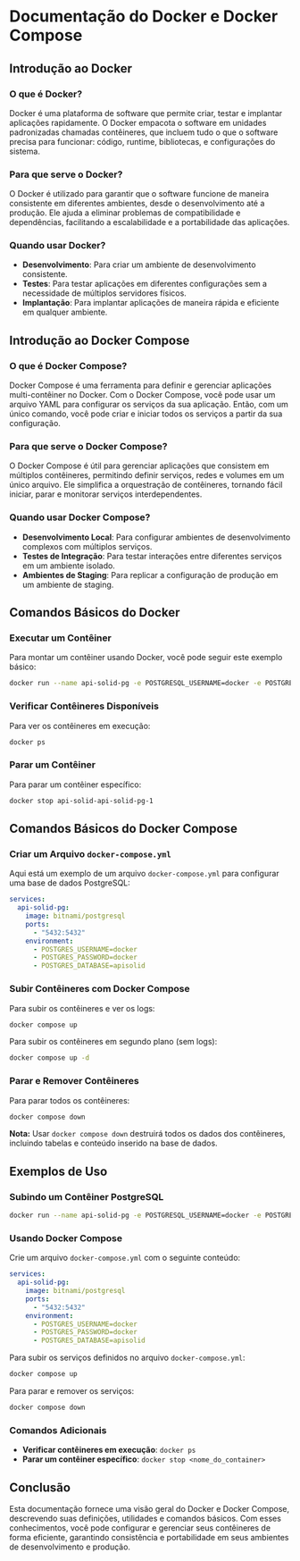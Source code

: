# Documentação do Docker e Docker Compose

## Introdução ao Docker

### O que é Docker?

Docker é uma plataforma de software que permite criar, testar e implantar aplicações rapidamente. O Docker empacota o software em unidades padronizadas chamadas contêineres, que incluem tudo o que o software precisa para funcionar: código, runtime, bibliotecas, e configurações do sistema.

### Para que serve o Docker?

O Docker é utilizado para garantir que o software funcione de maneira consistente em diferentes ambientes, desde o desenvolvimento até a produção. Ele ajuda a eliminar problemas de compatibilidade e dependências, facilitando a escalabilidade e a portabilidade das aplicações.

### Quando usar Docker?

- **Desenvolvimento**: Para criar um ambiente de desenvolvimento consistente.
- **Testes**: Para testar aplicações em diferentes configurações sem a necessidade de múltiplos servidores físicos.
- **Implantação**: Para implantar aplicações de maneira rápida e eficiente em qualquer ambiente.

## Introdução ao Docker Compose

### O que é Docker Compose?

Docker Compose é uma ferramenta para definir e gerenciar aplicações multi-contêiner no Docker. Com o Docker Compose, você pode usar um arquivo YAML para configurar os serviços da sua aplicação. Então, com um único comando, você pode criar e iniciar todos os serviços a partir da sua configuração.

### Para que serve o Docker Compose?

O Docker Compose é útil para gerenciar aplicações que consistem em múltiplos contêineres, permitindo definir serviços, redes e volumes em um único arquivo. Ele simplifica a orquestração de contêineres, tornando fácil iniciar, parar e monitorar serviços interdependentes.

### Quando usar Docker Compose?

- **Desenvolvimento Local**: Para configurar ambientes de desenvolvimento complexos com múltiplos serviços.
- **Testes de Integração**: Para testar interações entre diferentes serviços em um ambiente isolado.
- **Ambientes de Staging**: Para replicar a configuração de produção em um ambiente de staging.

## Comandos Básicos do Docker

### Executar um Contêiner

Para montar um contêiner usando Docker, você pode seguir este exemplo básico:

```bash
docker run --name api-solid-pg -e POSTGRESQL_USERNAME=docker -e POSTGRESQL_PASSWORD=docker -e POSTGRESQL_DATABASE=apisolid -p 5432:5432 bitnami/postgresql
```

### Verificar Contêineres Disponíveis

Para ver os contêineres em execução:

```bash
docker ps
```

### Parar um Contêiner

Para parar um contêiner específico:

```bash
docker stop api-solid-api-solid-pg-1
```

## Comandos Básicos do Docker Compose

### Criar um Arquivo `docker-compose.yml`

Aqui está um exemplo de um arquivo `docker-compose.yml` para configurar uma base de dados PostgreSQL:

```yaml
services:
  api-solid-pg:
    image: bitnami/postgresql
    ports:
      - "5432:5432"
    environment:
      - POSTGRES_USERNAME=docker
      - POSTGRES_PASSWORD=docker
      - POSTGRES_DATABASE=apisolid
```

### Subir Contêineres com Docker Compose

Para subir os contêineres e ver os logs:

```bash
docker compose up
```

Para subir os contêineres em segundo plano (sem logs):

```bash
docker compose up -d
```

### Parar e Remover Contêineres

Para parar todos os contêineres:

```bash
docker compose down
```

**Nota:** Usar `docker compose down` destruirá todos os dados dos contêineres, incluindo tabelas e conteúdo inserido na base de dados.

## Exemplos de Uso

### Subindo um Contêiner PostgreSQL

```bash
docker run --name api-solid-pg -e POSTGRESQL_USERNAME=docker -e POSTGRESQL_PASSWORD=docker -e POSTGRESQL_DATABASE=apisolid -p 5432:5432 bitnami/postgresql
```

### Usando Docker Compose

Crie um arquivo `docker-compose.yml` com o seguinte conteúdo:

```yaml
services:
  api-solid-pg:
    image: bitnami/postgresql
    ports:
      - "5432:5432"
    environment:
      - POSTGRES_USERNAME=docker
      - POSTGRES_PASSWORD=docker
      - POSTGRES_DATABASE=apisolid
```

Para subir os serviços definidos no arquivo `docker-compose.yml`:

```bash
docker compose up
```

Para parar e remover os serviços:

```bash
docker compose down
```

### Comandos Adicionais

- **Verificar contêineres em execução**: `docker ps`
- **Parar um contêiner específico**: `docker stop <nome_do_container>`

## Conclusão

Esta documentação fornece uma visão geral do Docker e Docker Compose, descrevendo suas definições, utilidades e comandos básicos. Com esses conhecimentos, você pode configurar e gerenciar seus contêineres de forma eficiente, garantindo consistência e portabilidade em seus ambientes de desenvolvimento e produção.
